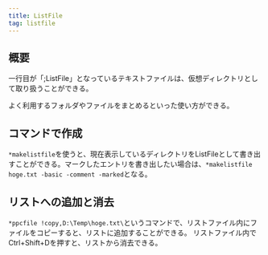 ```yaml
---
title: ListFile
tag: listfile
---
```

## 概要

一行目が「;ListFile」となっているテキストファイルは、仮想ディレクトリとして取り扱うことができる。

よく利用するフォルダやファイルをまとめるといった使い方ができる。

## コマンドで作成

`*makelistfile`を使うと、現在表示しているディレクトリをListFileとして書き出すことができる。マークしたエントリを書き出したい場合は、`*makelistfile hoge.txt -basic -comment -marked`となる。

## リストへの追加と消去

`*ppcfile !copy,D:\Temp\hoge.txt\`というコマンドで、リストファイル内にファイルをコピーすると、リストに追加することができる。
リストファイル内でCtrl+Shift+Dを押すと、リストから消去できる。
